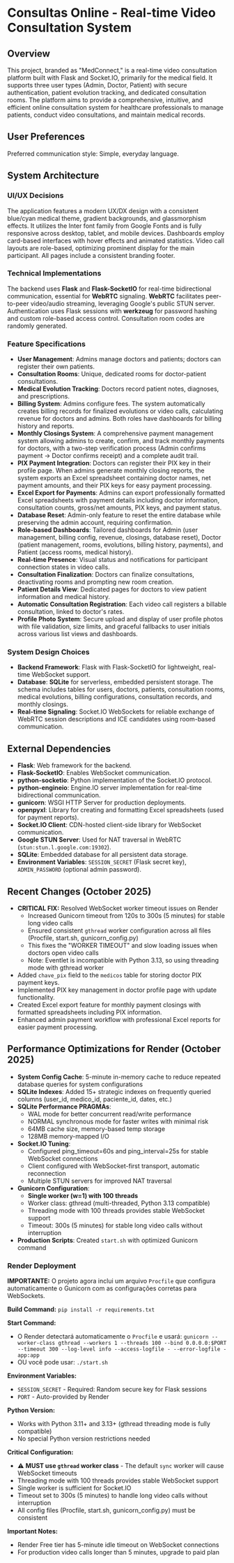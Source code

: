 # Consultas Online - Real-time Video Consultation System

## Overview
This project, branded as "MedConnect," is a real-time video consultation platform built with Flask and Socket.IO, primarily for the medical field. It supports three user types (Admin, Doctor, Patient) with secure authentication, patient evolution tracking, and dedicated consultation rooms. The platform aims to provide a comprehensive, intuitive, and efficient online consultation system for healthcare professionals to manage patients, conduct video consultations, and maintain medical records.

## User Preferences
Preferred communication style: Simple, everyday language.

## System Architecture

### UI/UX Decisions
The application features a modern UX/DX design with a consistent blue/cyan medical theme, gradient backgrounds, and glassmorphism effects. It utilizes the Inter font family from Google Fonts and is fully responsive across desktop, tablet, and mobile devices. Dashboards employ card-based interfaces with hover effects and animated statistics. Video call layouts are role-based, optimizing prominent display for the main participant. All pages include a consistent branding footer.

### Technical Implementations
The backend uses **Flask** and **Flask-SocketIO** for real-time bidirectional communication, essential for **WebRTC** signaling. **WebRTC** facilitates peer-to-peer video/audio streaming, leveraging Google's public STUN server. Authentication uses Flask sessions with **werkzeug** for password hashing and custom role-based access control. Consultation room codes are randomly generated.

### Feature Specifications
-   **User Management**: Admins manage doctors and patients; doctors can register their own patients.
-   **Consultation Rooms**: Unique, dedicated rooms for doctor-patient consultations.
-   **Medical Evolution Tracking**: Doctors record patient notes, diagnoses, and prescriptions.
-   **Billing System**: Admins configure fees. The system automatically creates billing records for finalized evolutions or video calls, calculating revenue for doctors and admins. Both roles have dashboards for billing history and reports.
-   **Monthly Closings System**: A comprehensive payment management system allowing admins to create, confirm, and track monthly payments for doctors, with a two-step verification process (Admin confirms payment → Doctor confirms receipt) and a complete audit trail.
-   **PIX Payment Integration**: Doctors can register their PIX key in their profile page. When admins generate monthly closing reports, the system exports an Excel spreadsheet containing doctor names, net payment amounts, and their PIX keys for easy payment processing.
-   **Excel Export for Payments**: Admins can export professionally formatted Excel spreadsheets with payment details including doctor information, consultation counts, gross/net amounts, PIX keys, and payment status.
-   **Database Reset**: Admin-only feature to reset the entire database while preserving the admin account, requiring confirmation.
-   **Role-based Dashboards**: Tailored dashboards for Admin (user management, billing config, revenue, closings, database reset), Doctor (patient management, rooms, evolutions, billing history, payments), and Patient (access rooms, medical history).
-   **Real-time Presence**: Visual status and notifications for participant connection states in video calls.
-   **Consultation Finalization**: Doctors can finalize consultations, deactivating rooms and prompting new room creation.
-   **Patient Details View**: Dedicated pages for doctors to view patient information and medical history.
-   **Automatic Consultation Registration**: Each video call registers a billable consultation, linked to doctor's rates.
-   **Profile Photo System**: Secure upload and display of user profile photos with file validation, size limits, and graceful fallbacks to user initials across various list views and dashboards.

### System Design Choices
-   **Backend Framework**: Flask with Flask-SocketIO for lightweight, real-time WebSocket support.
-   **Database**: **SQLite** for serverless, embedded persistent storage. The schema includes tables for users, doctors, patients, consultation rooms, medical evolutions, billing configurations, consultation records, and monthly closings.
-   **Real-time Signaling**: Socket.IO WebSockets for reliable exchange of WebRTC session descriptions and ICE candidates using room-based communication.

## External Dependencies
-   **Flask**: Web framework for the backend.
-   **Flask-SocketIO**: Enables WebSocket communication.
-   **python-socketio**: Python implementation of the Socket.IO protocol.
-   **python-engineio**: Engine.IO server implementation for real-time bidirectional communication.
-   **gunicorn**: WSGI HTTP Server for production deployments.
-   **openpyxl**: Library for creating and formatting Excel spreadsheets (used for payment reports).
-   **Socket.IO Client**: CDN-hosted client-side library for WebSocket communication.
-   **Google STUN Server**: Used for NAT traversal in WebRTC (`stun:stun.l.google.com:19302`).
-   **SQLite**: Embedded database for all persistent data storage.
-   **Environment Variables**: `SESSION_SECRET` (Flask secret key), `ADMIN_PASSWORD` (optional admin password).

## Recent Changes (October 2025)
-   **CRITICAL FIX:** Resolved WebSocket worker timeout issues on Render
    - Increased Gunicorn timeout from 120s to 300s (5 minutes) for stable long video calls
    - Ensured consistent `gthread` worker configuration across all files (Procfile, start.sh, gunicorn_config.py)
    - This fixes the "WORKER TIMEOUT" and slow loading issues when doctors open video calls
    - Note: Eventlet is incompatible with Python 3.13, so using threading mode with gthread worker
-   Added `chave_pix` field to the `medicos` table for storing doctor PIX payment keys.
-   Implemented PIX key management in doctor profile page with update functionality.
-   Created Excel export feature for monthly payment closings with formatted spreadsheets including PIX information.
-   Enhanced admin payment workflow with professional Excel reports for easier payment processing.

## Performance Optimizations for Render (October 2025)
-   **System Config Cache**: 5-minute in-memory cache to reduce repeated database queries for system configurations
-   **SQLite Indexes**: Added 15+ strategic indexes on frequently queried columns (user_id, medico_id, paciente_id, dates, etc.)
-   **SQLite Performance PRAGMAs**: 
    - WAL mode for better concurrent read/write performance
    - NORMAL synchronous mode for faster writes with minimal risk
    - 64MB cache size, memory-based temp storage
    - 128MB memory-mapped I/O
-   **Socket.IO Tuning**: 
    - Configured ping_timeout=60s and ping_interval=25s for stable WebSocket connections
    - Client configured with WebSocket-first transport, automatic reconnection
    - Multiple STUN servers for improved NAT traversal
-   **Gunicorn Configuration**: 
    - **Single worker (w=1) with 100 threads**
    - Worker class: gthread (multi-threaded, Python 3.13 compatible)
    - Threading mode with 100 threads provides stable WebSocket support
    - Timeout: 300s (5 minutes) for stable long video calls without interruption
-   **Production Scripts**: Created `start.sh` with optimized Gunicorn command

### Render Deployment

**IMPORTANTE:** O projeto agora inclui um arquivo `Procfile` que configura automaticamente o Gunicorn com as configurações corretas para WebSockets.

**Build Command:** `pip install -r requirements.txt`

**Start Command:** 
- O Render detectará automaticamente o `Procfile` e usará: `gunicorn --worker-class gthread --workers 1 --threads 100 --bind 0.0.0.0:$PORT --timeout 300 --log-level info --access-logfile - --error-logfile - app:app`
- OU você pode usar: `./start.sh`

**Environment Variables:**
- `SESSION_SECRET` - Required: Random secure key for Flask sessions
- `PORT` - Auto-provided by Render

**Python Version:**
- Works with Python 3.11+ and 3.13+ (gthread threading mode is fully compatible)
- No special Python version restrictions needed

**Critical Configuration:**
- ⚠️ **MUST use `gthread` worker class** - The default `sync` worker will cause WebSocket timeouts
- Threading mode with 100 threads provides stable WebSocket support
- Single worker is sufficient for Socket.IO
- Timeout set to 300s (5 minutes) to handle long video calls without interruption
- All config files (Procfile, start.sh, gunicorn_config.py) must be consistent

**Important Notes:**
- Render Free tier has 5-minute idle timeout on WebSocket connections
- For production video calls longer than 5 minutes, upgrade to paid plan